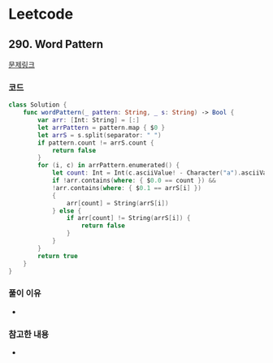 # Leetcode

## 290. Word Pattern


[문제링크](https://leetcode.com/problems/word-pattern/)



### 코드

```swift
class Solution {
    func wordPattern(_ pattern: String, _ s: String) -> Bool {
        var arr: [Int: String] = [:]
        let arrPattern = pattern.map { $0 }
        let arrS = s.split(separator: " ")
        if pattern.count != arrS.count {
            return false
        }
        for (i, c) in arrPattern.enumerated() {
            let count: Int = Int(c.asciiValue! - Character("a").asciiValue!)
            if !arr.contains(where: { $0.0 == count }) &&
            !arr.contains(where: { $0.1 == arrS[i] })
            {
                arr[count] = String(arrS[i])
            } else {
                if arr[count] != String(arrS[i]) {
                    return false
                }
            }
        }
        return true
    }
}
```

### 풀이 이유
-

### 참고한 내용
- 